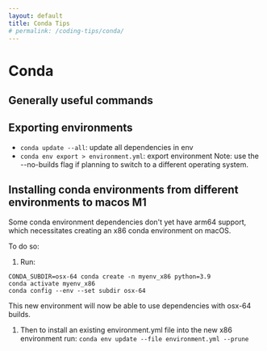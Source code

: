 ```yaml
---
layout: default
title: Conda Tips
# permalink: /coding-tips/conda/
---
```

# Conda
## Generally useful commands

## Exporting environments
- `conda update --all`: update all dependencies in env
- `conda env export > environment.yml`: export environment Note: use the --no-builds flag if planning to switch to a different operating system.

## Installing conda environments from different environments to macos M1

Some conda environment dependencies don't yet have arm64 support, which necessitates creating an x86 conda environment on macOS.

To do so:
1. Run: 
```
CONDA_SUBDIR=osx-64 conda create -n myenv_x86 python=3.9
conda activate myenv_x86
conda config --env --set subdir osx-64
```
This new environment will now be able to use dependencies with osx-64 builds. 

1. Then to install an existing environment.yml file into the new x86 environment run:
`conda env update --file environment.yml --prune`